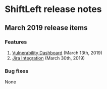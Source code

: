 # ShiftLeft release notes

## March 2019 release items
### Features
1. [Vulnerability Dashboard](../using-inspect-protect/using-workflow/vulnerability-dashboard.md) (March 13th, 2019)
2. [Jira Integration](../using-inspect-protect/using-workflow/jira-integration.md) (March 30th, 2019)

### Bug fixes
None
